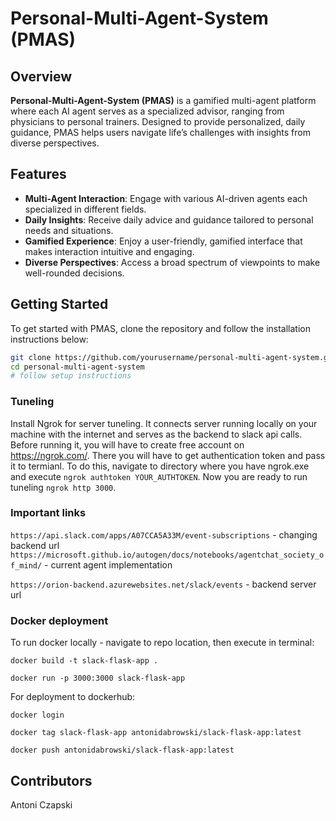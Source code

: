 # Personal-Multi-Agent-System (PMAS)

## Overview

**Personal-Multi-Agent-System (PMAS)** is a gamified multi-agent platform where each AI agent serves as a specialized advisor, ranging from physicians to personal trainers. Designed to provide personalized, daily guidance, PMAS helps users navigate life’s challenges with insights from diverse perspectives.

## Features

- **Multi-Agent Interaction**: Engage with various AI-driven agents each specialized in different fields.
- **Daily Insights**: Receive daily advice and guidance tailored to personal needs and situations.
- **Gamified Experience**: Enjoy a user-friendly, gamified interface that makes interaction intuitive and engaging.
- **Diverse Perspectives**: Access a broad spectrum of viewpoints to make well-rounded decisions.

## Getting Started

To get started with PMAS, clone the repository and follow the installation instructions below:

```bash
git clone https://github.com/yourusername/personal-multi-agent-system.git
cd personal-multi-agent-system
# follow setup instructions
```

### Tuneling

Install Ngrok for server tuneling. It connects server running locally on your machine with the internet and serves as the backend to slack api calls. Before running it, you will have to create free account on https://ngrok.com/. There you will have to get authentication token and pass it to termianl. To do this, navigate to directory where you have ngrok.exe and execute `ngrok authtoken YOUR_AUTHTOKEN`. Now you are ready to run tuneling `ngrok http 3000`.

### Important links

`https://api.slack.com/apps/A07CCA5A33M/event-subscriptions` - changing backend url
`https://microsoft.github.io/autogen/docs/notebooks/agentchat_society_of_mind/` - current agent implementation

`https://orion-backend.azurewebsites.net/slack/events` - backend server url

### Docker deployment

To run docker locally - navigate to repo location, then execute in terminal:

`docker build -t slack-flask-app .`

`docker run -p 3000:3000 slack-flask-app`

For deployment to dockerhub:

`docker login`

`docker tag slack-flask-app antonidabrowski/slack-flask-app:latest`

`docker push antonidabrowski/slack-flask-app:latest`

## Contributors

Antoni Czapski
